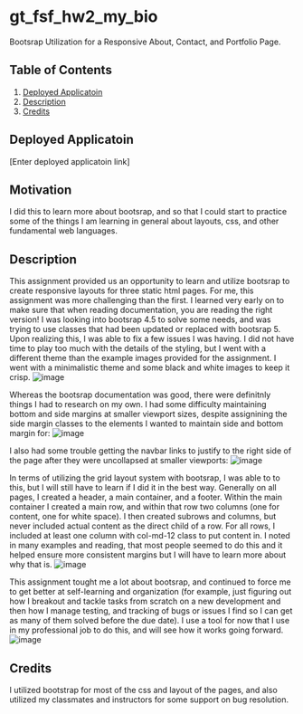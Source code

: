 # gt_fsf_hw2_my_bio
Bootsrap Utilization for a Responsive About, Contact, and Portfolio Page.

## Table of Contents

1.  [Deployed Applicatoin](#Deployed-Applicatoin)
2.  [Description](#Description)
3.  [Credits](#Credits)

## Deployed Applicatoin
[Enter deployed applicatoin link]

## Motivation
I did this to learn more about bootsrap, and so that I could start to practice some of the things I am learning in general about layouts, css, and other fundamental web languages. 

## Description
This assignment provided us an opportunity to learn and utilize bootsrap to create responsive layouts for three static html pages. For me, this assignment was more challenging than the first. I learned very early on to make sure that when reading documentation, you are reading the right version! I was looking into bootsrap 4.5 to solve some needs, and was trying to use classes that had been updated or replaced with bootsrap 5. Upon realizing this, I was able to fix a few issues I was having. I did not have time to play too much with the details of the styling, but I went with a different theme than the example images provided for the assignment. I went with a minimalistic theme and some black and white images to keep it crisp.
![image](https://user-images.githubusercontent.com/72420733/102437935-5a4f2c00-3fe9-11eb-8205-71e71851a5cf.png)

Whereas the bootsrap documentation was good, there were definitnly things I had to research on my own. I had some difficulty maintaining bottom and side margins at smaller viewport sizes, despite assignining the side margin classes to the elements I wanted to maintain side and bottom margin for:
![image](https://user-images.githubusercontent.com/72420733/102437982-7783fa80-3fe9-11eb-978b-63ee9e6752e1.png)

I also had some trouble getting the navbar links to justify to the right side of the page after they were uncollapsed at smaller viewports:
![image](https://user-images.githubusercontent.com/72420733/102438027-8cf92480-3fe9-11eb-8bcd-837f9068f373.png)

In terms of utilizing the grid layout system with bootsrap, I was able to to this, but I will still have to learn if I did it in the best way. Generally on all pages, I created a header, a main container, and a footer. Within the main container I created a main row, and within that row two columns (one for content, one for white space). I then created subrows and columns, but never included actual content as the direct child of a row. For all rows, I included at least one column with col-md-12 class to put content in. I noted in many examples and reading, that most people seemed to do this and it helped ensure more consistent margins but I will have to learn more about why that is. 
![image](https://user-images.githubusercontent.com/72420733/102438076-a306e500-3fe9-11eb-88bf-41c59b1f80db.png)

This assignment tought me a lot about bootsrap, and continued to force me to get better at self-learning and organization (for example, just figuring out how I breakout and tackle tasks from scratch on a new development and then how I manage testing, and tracking of bugs or issues I find so I can get as many of them solved before the due date). I use a tool for now that I use in my professional job to do this, and will see how it works going forward. 
![image](https://user-images.githubusercontent.com/72420733/102438146-c29e0d80-3fe9-11eb-8ac9-39c4031ee70d.png)


## Credits
I utilized bootstrap for most of the css and layout of the pages, and also utilized my classmates and instructors for some support on bug resolution.
